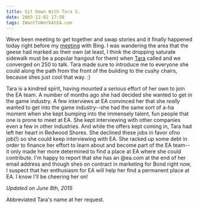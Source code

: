 ```yaml
---
title: Sit Down With Tara S.
date: 2003-12-02 17:58
tags: IWantToWorkAtEA.com
---
```

Weve been meeting to get together and swap stories and it finally happened today right before my [meeting][1] with Bing. I was wandering the area that the geese had marked as their own (at least, I think the dropping saturate sidewalk must be a popular hangout for them) when [Tara][2] called and we converged on 250 to talk. Tara made sure to introduce me to everyone she could along the path from the front of the building to the cushy chairs, because shes just cool that way. :)

Tara is a kindred spirit, having mounted a serious effort of her own to join the EA team. A number of months ago she had decided she wanted to get in the game industry. A few interviews at EA convinced her that she *really* wanted to get into the game industry--she had the same sort of a-ha moment when she kept bumping into the immensely talent, fun people that one is prone to meet at EA. She kept interviewing with other companies even a few in other industries. And while the offers kept coming in, Tara had left her heart in Redwood Shores. She declined these jobs in favor ofno job(!) so she could keep interviewing with EA. She racked up some debt in order to finance her effort to learn about and become part of the EA team--it only made her more determined to find a place at EA where she could contribute. I'm happy to report that she has an @ea.com at the end of her email address and though shes on contract in marketing for Bond right now, I suspect that her enthusiasm for EA will help her find a permanent place at EA. I know I'll be cheering her on!

*Updated on June 8th, 2015*

Abbreviated Tara's name at her request.

 [1]: /lunch-with-bing-gordon.html
 [2]: /a-couple-shout-outs.html
